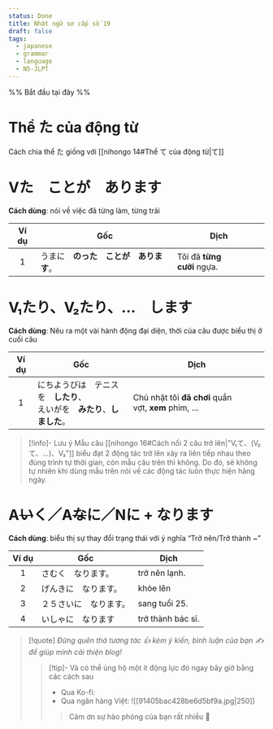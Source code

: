 ```yaml
---
status: Done
title: Nhật ngữ sơ cấp số 19
draft: false
tags:
  - japanese
  - grammar
  - language
  - N5-JLPT
---
```

%% Bắt đầu tại đây %%
# Thể た của động từ
Cách chia thể た giống với [[nihongo 14#Thể て của động từ|て]]

# Vた　ことが　あります
**Cách dùng**: nói về việc đã từng làm, từng trải

| Ví dụ | Gốc                                    | Dịch                       |
|:-----:| -------------------------------------- | -------------------------- |
|   1   | うまに　**のった　ことが　あります**。 | Tôi đã **từng cưỡi** ngựa. |

# V₁たり、V₂たり、…　します
**Cách dùng**: Nêu ra một vài hành động đại diện, thời của câu được biểu thị ở cuối câu

| Ví dụ | Gốc                                              | Dịch                                                   |
| :---: | ------------------------------------------------ | ------------------------------------------------------ |
|   1   | にちようびは　テニスを　**したり**、  <br>えいがを　**みたり**、**しました**。 | Chủ nhật tôi **đã** **chơi** quần vợt, **xem** phim, … |

> [!info]- Lưu ý
> Mẫu câu  [[nihongo 16#Cách nối 2 câu trở lên|"V₁て、(V₂て、…)、V₃"]] biểu đạt 2 động tác trở lên xảy ra liên tiếp nhau theo đúng trình tự thời gian, còn mẫu câu trên thì không. Do đó, sẽ không tự nhiên khi dùng mẫu trên nói về các động tác luôn thực hiện hàng ngày.

# A~~い~~く／A~~な~~に／Nに + なります
**Cách dùng**: biểu thị sự thay đổi trạng thái với ý nghĩa “Trở nên/Trở thành ~”

| Ví dụ | Gốc                    | Dịch              |
|:-----:| ---------------------- | ----------------- |
|   1   | さむく　なります。     | trở nên lạnh.     |
|   2   | げんきに　なります。   | khỏe lên          |
|   3   | ２５さいに　なります。 | sang tuổi 25.     |
|   4   | いしゃに　なります     | trở thành bác sĩ. |

> [!quote]
> *Đừng quên thả tương tác 👍 kèm ý kiến, bình luận của bạn ✍️ để giúp mình cải thiện blog!* 
> > [!tip]- Và có thể ủng hộ một ít động lực đó ngay bây giờ bằng các cách sau
> > - Qua Ko-fi: <script type='text/javascript' src='https://storage.ko-fi.com/cdn/widget/Widget_2.js'></script><script type='text/javascript'>kofiwidget2.init('Support Me', '#29abe0', 'M4M111S8CI');kofiwidget2.draw();</script>
> > - Qua ngân hàng Việt:
> >   ![[91405bac428be6d5bf9a.jpg|250]]
> > > Cảm ơn sự hào phóng của bạn rất nhiều 🥰